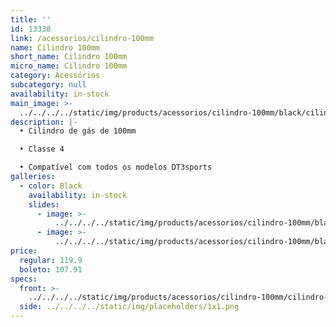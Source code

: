 ```yaml
---
title: ''
id: 13338
link: /acessorios/cilindro-100mm
name: Cilindro 100mm
short_name: Cilindro 100mm
micro_name: Cilindro 100mm
category: Acessórios
subcategory: null
availability: in-stock
main_image: >-
  ../../../../static/img/products/acessorios/cilindro-100mm/black/cilindro-100mm-00.jpg
description: |-
  • Cilindro de gás de 100mm

  • Classe 4

  • Compatível com todos os modelos DT3sports
galleries:
  - color: Black
    availability: in-stock
    slides:
      - image: >-
          ../../../../static/img/products/acessorios/cilindro-100mm/black/cilindro-100mm-00.jpg
      - image: >-
          ../../../../static/img/products/acessorios/cilindro-100mm/black/cilindro-100mm-01.jpg
price:
  regular: 119.9
  boleto: 107.91
specs:
  front: >-
    ../../../../static/img/products/acessorios/cilindro-100mm/cilindro-pixel-100mm-specs-frontal.svg
  side: ../../../../static/img/placeholders/1x1.png
---
```

